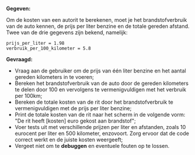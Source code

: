 **Gegeven:**

Om de kosten van een autorit te berekenen, moet je het brandstofverbruik van de auto kennen, de prijs per liter benzine en de totale gereden afstand. 
Twee van de drie gegevens zijn bekend, namelijk:
```
prijs_per_liter = 1.98
verbruik_per_100_kilometer = 5.8
```

**Gevraagd:**

* Vraag aan de gebruiker om de prijs van één liter benzine en het aantal gereden kilometers in te voeren;
* Bereken het brandstofverbruik van de auto door de gereden kilometers te delen door 100 en vervolgens te vermenigvuldigen met het verbruik per 100km;
* Bereken de totale kosten van de rit door het brandstofverbruik te vermenigvuldigen met de prijs per liter benzine;
* Print de totale kosten van de rit naar het scherm in de volgende vorm: "De rit heeft [kosten] euro gekost aan brandstof";
* Voer tests uit met verschillende prijzen per liter en afstanden, zoals 10 eurocent per liter en 500 kilometer, enzovoort. Zorg ervoor dat de code correct werkt en de juiste kosten weergeeft;
* Vergeet niet om te **debuggen** en eventuele fouten op te lossen.


